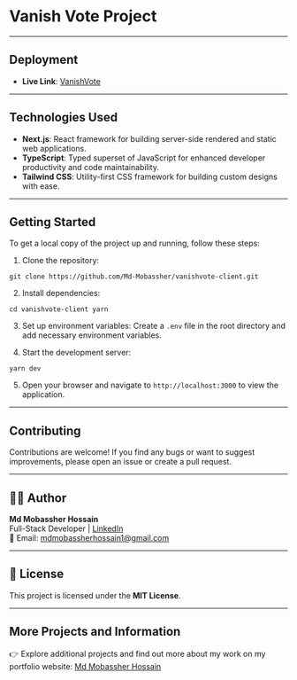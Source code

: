 # Vanish Vote Project

---

## Deployment

- **Live Link**: [VanishVote](https://vanishvote-frontend-tau.vercel.app)

---

## Technologies Used

- **Next.js**: React framework for building server-side rendered and static web applications.
- **TypeScript**: Typed superset of JavaScript for enhanced developer productivity and code maintainability.
- **Tailwind CSS**: Utility-first CSS framework for building custom designs with ease.

---

## Getting Started

To get a local copy of the project up and running, follow these steps:

1. Clone the repository:

```
git clone https://github.com/Md-Mobassher/vanishvote-client.git
```

2. Install dependencies:

```
cd vanishvote-client yarn
```

3. Set up environment variables:
   Create a `.env` file in the root directory and add necessary environment variables.

4. Start the development server:

```
yarn dev
```

5. Open your browser and navigate to `http://localhost:3000` to view the application.

---

## Contributing

Contributions are welcome! If you find any bugs or want to suggest improvements, please open an issue or create a pull request.

---

## 👨‍💻 Author

**Md Mobassher Hossain**  
Full-Stack Developer | [LinkedIn](https://www.linkedin.com/in/md-mobassher-hossain)  
📧 Email: mdmobassherhossain1@gmail.com

---

## 📜 License

This project is licensed under the **MIT License**.

---

## More Projects and Information

👉 Explore additional projects and find out more about my work on my portfolio website: [Md Mobassher Hossain](https://mobassher.vercel.app)
